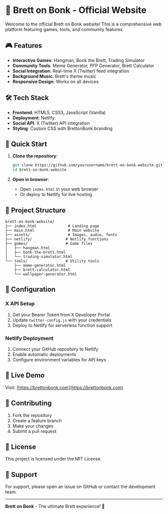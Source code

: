 # 🚀 Brett on Bonk - Official Website

Welcome to the official Brett on Bonk website! This is a comprehensive web platform featuring games, tools, and community features.

## 🎮 Features

- **Interactive Games**: Hangman, Bonk the Brett, Trading Simulator
- **Community Tools**: Meme Generator, PFP Generator, Brett Calculator
- **Social Integration**: Real-time X (Twitter) feed integration
- **Background Music**: Brett's theme music
- **Responsive Design**: Works on all devices

## 🛠️ Tech Stack

- **Frontend**: HTML5, CSS3, JavaScript (Vanilla)
- **Deployment**: Netlify
- **Social API**: X (Twitter) API integration
- **Styling**: Custom CSS with BrettonBonk branding

## 🚀 Quick Start

1. **Clone the repository**:
   ```bash
   git clone https://github.com/yourusername/brett-on-bonk-website.git
   cd brett-on-bonk-website
   ```

2. **Open in browser**:
   - Open `index.html` in your web browser
   - Or deploy to Netlify for live hosting

## 📁 Project Structure

```
brett-on-bonk-website/
├── index.html              # Landing page
├── main.html               # Main website
├── assets/                 # Images, audio, fonts
├── netlify/               # Netlify functions
├── games/                 # Game files
│   ├── hangman.html
│   ├── bonk-the-brett.html
│   └── trading-simulator.html
└── tools/                 # Utility tools
    ├── meme-generator.html
    ├── brett-calculator.html
    └── wallpaper-generator.html
```

## 🔧 Configuration

### X API Setup
1. Get your Bearer Token from X Developer Portal
2. Update `twitter-config.js` with your credentials
3. Deploy to Netlify for serverless function support

### Netlify Deployment
1. Connect your GitHub repository to Netlify
2. Enable automatic deployments
3. Configure environment variables for API keys

## 🎯 Live Demo

Visit: [https://brettonbonk.com](https://brettonbonk.com)

## 🤝 Contributing

1. Fork the repository
2. Create a feature branch
3. Make your changes
4. Submit a pull request

## 📄 License

This project is licensed under the MIT License.

## 🐛 Support

For support, please open an issue on GitHub or contact the development team.

---

**Brett on Bonk** - The ultimate Brett experience! 🚀 